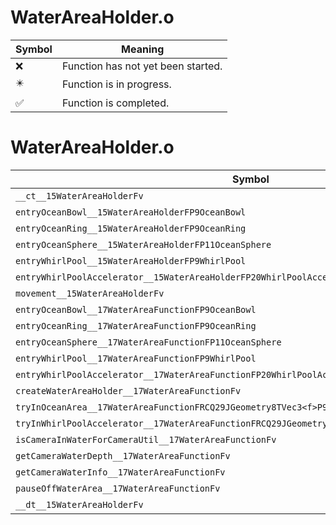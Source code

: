 # WaterAreaHolder.o
| Symbol | Meaning 
| ------------- | ------------- 
| :x: | Function has not yet been started. 
| :eight_pointed_black_star: | Function is in progress. 
| :white_check_mark: | Function is completed. 


# WaterAreaHolder.o
| Symbol | Decompiled? |
| ------------- | ------------- |
| `__ct__15WaterAreaHolderFv` | :x: |
| `entryOceanBowl__15WaterAreaHolderFP9OceanBowl` | :x: |
| `entryOceanRing__15WaterAreaHolderFP9OceanRing` | :x: |
| `entryOceanSphere__15WaterAreaHolderFP11OceanSphere` | :x: |
| `entryWhirlPool__15WaterAreaHolderFP9WhirlPool` | :x: |
| `entryWhirlPoolAccelerator__15WaterAreaHolderFP20WhirlPoolAccelerator` | :x: |
| `movement__15WaterAreaHolderFv` | :x: |
| `entryOceanBowl__17WaterAreaFunctionFP9OceanBowl` | :x: |
| `entryOceanRing__17WaterAreaFunctionFP9OceanRing` | :x: |
| `entryOceanSphere__17WaterAreaFunctionFP11OceanSphere` | :x: |
| `entryWhirlPool__17WaterAreaFunctionFP9WhirlPool` | :x: |
| `entryWhirlPoolAccelerator__17WaterAreaFunctionFP20WhirlPoolAccelerator` | :x: |
| `createWaterAreaHolder__17WaterAreaFunctionFv` | :x: |
| `tryInOceanArea__17WaterAreaFunctionFRCQ29JGeometry8TVec3<f>P9WaterInfo` | :x: |
| `tryInWhirlPoolAccelerator__17WaterAreaFunctionFRCQ29JGeometry8TVec3<f>PQ29JGeometry8TVec3<f>` | :x: |
| `isCameraInWaterForCameraUtil__17WaterAreaFunctionFv` | :x: |
| `getCameraWaterDepth__17WaterAreaFunctionFv` | :x: |
| `getCameraWaterInfo__17WaterAreaFunctionFv` | :x: |
| `pauseOffWaterArea__17WaterAreaFunctionFv` | :x: |
| `__dt__15WaterAreaHolderFv` | :x: |
